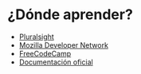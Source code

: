 # ¿Dónde aprender?

* [Pluralsight]()
* [Mozilla Developer Network]()
* [FreeCodeCamp]()
* [Documentación oficial]()